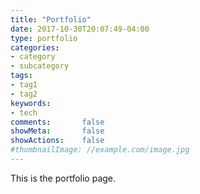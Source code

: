 ```yaml
---
title: "Portfolio"
date: 2017-10-30T20:07:49-04:00
type: portfolio
categories:
- category
- subcategory
tags:
- tag1
- tag2
keywords:
- tech
comments:       false
showMeta:       false
showActions:    false
#thumbnailImage: //example.com/image.jpg
---
```

This is the portfolio page.
